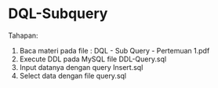 # DQL-Subquery
Tahapan:
1. Baca materi pada file : DQL - Sub Query - Pertemuan 1.pdf
2. Execute DDL pada MySQL file DDL-Query.sql
3. Input datanya dengan query Insert.sql
4. Select data dengan file query.sql
